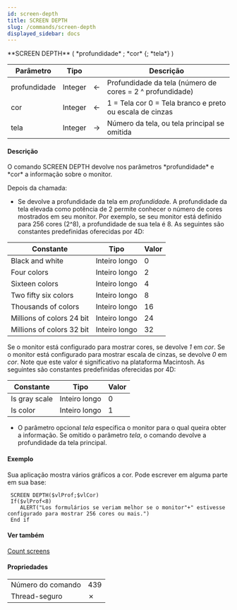 ```yaml
---
id: screen-depth
title: SCREEN DEPTH
slug: /commands/screen-depth
displayed_sidebar: docs
---
```


<!--REF #_command_.SCREEN DEPTH.Syntax-->**SCREEN DEPTH** ( *profundidade* ; *cor* {; *tela*} )<!-- END REF-->
<!--REF #_command_.SCREEN DEPTH.Params-->
| Parâmetro | Tipo |  | Descrição |
| --- | --- | --- | --- |
| profundidade | Integer | &#8592; | Profundidade da tela (número de cores = 2 ^ profundidade) |
| cor | Integer | &#8592; | 1 = Tela cor 0 = Tela branco e preto ou escala de cinzas |
| tela | Integer | &#8594;  | Número da tela, ou tela principal se omitida |

<!-- END REF-->

#### Descrição 

<!--REF #_command_.SCREEN DEPTH.Summary-->O comando SCREEN DEPTH devolve nos parâmetros *profundidade* e *cor* a informação sobre o monitor.<!-- END REF--> 

Depois da chamada:

* Se devolve a profundidade da tela em *profundidad*e. A profundidade da tela elevada como potência de 2 permite conhecer o número de cores mostrados em seu monitor. Por exemplo, se seu monitor está definido para 256 cores (2^8), a profundidade de sua tela é 8\. As seguintes são constantes predefinidas oferecidas por 4D:

| Constante                 | Tipo          | Valor |
| ------------------------- | ------------- | ----- |
| Black and white           | Inteiro longo | 0     |
| Four colors               | Inteiro longo | 2     |
| Sixteen colors            | Inteiro longo | 4     |
| Two fifty six colors      | Inteiro longo | 8     |
| Thousands of colors       | Inteiro longo | 16    |
| Millions of colors 24 bit | Inteiro longo | 24    |
| Millions of colors 32 bit | Inteiro longo | 32    |
  
  
Se o monitor está configurado para mostrar cores, se devolve *1* em *cor*. Se o monitor está configurado para mostrar escala de cinzas, se devolve *0* em *cor*. Note que este valor é significativo na plataforma Macintosh. As seguintes são constantes predefinidas oferecidas por 4D: 

| Constante     | Tipo          | Valor |
| ------------- | ------------- | ----- |
| Is gray scale | Inteiro longo | 0     |
| Is color      | Inteiro longo | 1     |

  
* O parâmetro opcional *tela* especifica o monitor para o qual queira obter a informação. Se omitido o parâmetro *tela*, o comando devolve a profundidade da tela principal.

#### Exemplo 

Sua aplicação mostra vários gráficos a cor. Pode escrever em alguma parte em sua base:

```4d
 SCREEN DEPTH($vlProf;$vlCor)
 If($vlProf<8)
    ALERT("Los formulários se veriam melhor se o monitor"+" estivesse configurado para mostrar 256 cores ou mais.")
 End if
```

#### Ver também 

[Count screens](count-screens.md)  


#### Propriedades

|  |  |
| --- | --- |
| Número do comando | 439 |
| Thread-seguro | &cross; |


